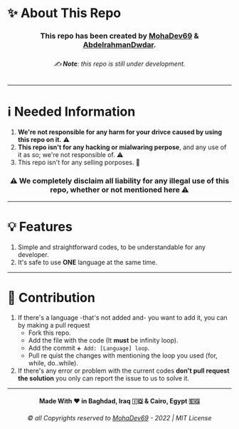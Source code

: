 # ✨ About This Repo
<h3 align="center"> This repo has been created by <a href="https://github.com/MohaDev-69">MohaDev69</a> & <a href="https://github.com/AbdelrahmanDwedar/">AbdelrahmanDwdar</a>. <h3>
  
<h6 align="center"> ✍️ <b>Note</b>: this repo is still under development. <h6>
  
---

# ℹ️ Needed Information
1. **We're not responsible for any harm for your drivce caused by using this repo on it.** ⚠️
2. **This repo isn't for any hacking or mialwaring perpose**, and any use of it as so; we're not responsible of. ⚠️
3. This repo isn't for any selling porposes. 🚫
<h3 align="center"> ⚠️ We completely disclaim all liability for any illegal use of this repo, whether or not mentioned here ⚠️ </h3>

---
  
# 💡 Features
1. Simple and straightforward codes, to be understandable for any developer.
2. It's safe to use **ONE** language at the same time.
  
---
  
# 🤝 Contribution
1. If there's a language -that's not added and- you want to add  it, you can by making a pull request
    - Fork this repo.
    - Add the file with the code (It **must** be infinity loop).
    - Add the commit `➕ Add: [Language] loop`.
    - Pull re quist the changes with mentioning the loop you used (for, while, do..while).
2. If there's any error or problem with the current codes **don't pull request the solution** you only can report the issue to us to solve it.
  
---

<h4 align="center"> Made With ❤️ in Baghdad, Iraq 🇮🇶 & Cairo, Egypt 🇪🇬</h4>
<h6 align="center">  ©️ all Copyrights reserved to <a href="https://www.mohadev69.xyz">MohaDev69</a> - 2022 | MIT License </h6>
